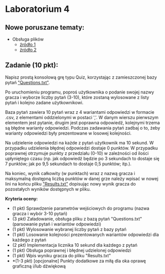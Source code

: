 # Laboratorium 4

## Nowe poruszane tematy: 

* Obsługa plików
  * [źródło 1](https://cpp0x.pl/kursy/Kurs-C++/Poziom-4/Podstawy-obslugi-plikow/355)
  * [źródło 2](https://pl.wikibooks.org/wiki/C%2B%2B/Strumienie)

## Zadanie (10 pkt):

Napisz prostą konsolową grę typu Quiz, korzystając z zamieszczonej bazy pytań ["Questions.txt"](https://github.com/MichalKrogulecki/WSB/blob/master/Programowanie%20w%20C%2B%2B/Lab4/Questions.txt). 

Po uruchomieniu programu, poproś użytkownika o podanie swojej nazwy gracza i wyborze liczby pytań (3-10), które zostaną wylosowane z listy pytań i kolejno zadane użytkownikowi.

Baza pytań zawiera 10 pytań wraz z 4 wariantami odpowiedzi w formacie .csv, z elementami oddzielonymi w postaci ','. W danym wierszu pierwszym elementem jest pytanie, drugim jest poprawna odpowiedź, kolejnymi trzema są błędne warianty odpowiedzi. Podczas zadawania pytań zadbaj o to, żeby warianty odpowiedzi były prezentowane w losowej kolejności.

Na udzielenie odpowiedzi na każde z pytań użytkownik ma 10 sekund. W przypadku udzielenia błędnej odpowiedzi dostaje 0 punktów. W przypadku poprawnej otrzymuje punkty z przedziału (0-10) w zależności od ilości upłyniętego czasu (np. jak odpowiedź będzie po 3 sekundach to dostaje się 7 punktów; jak po 9,5 sekundach to dostaje 0,5 punktów; itp.).

Na koniec, wynik całkowity (w punktach) wraz z nazwą gracza i maksymalną dostępną liczbą punktów w danej grze należy wpisać w nowej lini na końcu pliku ["Results.txt"](https://github.com/MichalKrogulecki/WSB/blob/master/Programowanie%20w%20C%2B%2B/Lab4/Results.txt) dopisując nowy wynik gracza do pozostałych wyników dostępnych w pliku.

**Kryteria oceny:**

* (1 pkt) Sprawdzenie parametrów wejściowych do programu (nazwa gracza i wybór 3-10 pytań)
* (3 pkt) Załadowanie, obsługa pliku z bazą pytań "Questions.txt" (parsowanie pytań i wariantów odpowiedzi)
* (1 pkt) Wylosowanie wybranej liczby pytań z bazy pytań
* (1 pkt) Losowanie kolejności prezentowanych wariantów odpowiedzi dla każdego z pytań
* (2 pkt) Implementacja licznika 10 sekund dla każdego z pytań
* (1 pkt) Obsługa poprawnej i błędnej udzielonej odpowiedzi
* (1 pkt) Wpis wyniku gracza do pliku "Results.txt"
* *(1-3 pkt) [opcjonalne] Punkty dodatkowe za miłą dla oka oprawę graficzną i/lub dźwiękową
